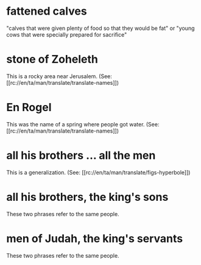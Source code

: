 # fattened calves

"calves that were given plenty of food so that they would be fat" or "young cows that were specially prepared for sacrifice"

# stone of Zoheleth

This is a rocky area near Jerusalem. (See: [[rc://en/ta/man/translate/translate-names]])

# En Rogel

This was the name of a spring where people got water. (See: [[rc://en/ta/man/translate/translate-names]])

# all his brothers ... all the men

This is a generalization. (See: [[rc://en/ta/man/translate/figs-hyperbole]])

# all his brothers, the king's sons

These two phrases refer to the same people.

# men of Judah, the king's servants

These two phrases refer to the same people.

